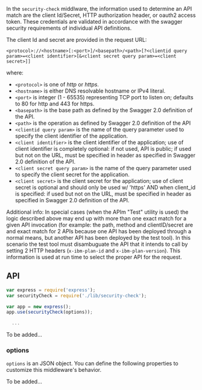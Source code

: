 In the `security-check` middlware, the information used to determine an API
match are the client Id/Secret, HTTP authorization header, or oauth2 access
token. These credentials are validated in accordance with the swagger security
requirements of individual API definitions.

The client Id and secret are provided in the request URL:

  `<protocol>://<hostname>[:<port>]/<basepath>/<path>[?<clientid query param>=<client identifier>[&<client secret query param>=<client secret>]]`

where:

   - `<protocol>` is one of *http* or *https*.
   - `<hostname>` is either DNS resolvable hostname or IPv4 literal.
   - `<port>` is integer (1 - 65535) representing TCP port to listen on;
     defaults to 80 for http and 443 for https.
   - `<basepath>` is the base path as defined by the Swagger 2.0 definition of
     the API.
   - `<path>` is the operation as defined by Swagger 2.0 definition of the API
   - `<clientid query param>` is the name of the query parameter used to specify
     the client identifier of the application.
   - `<client identifier>` is the client identifier of the application; use of
     client identifier is completely optional: if not used, API is public; if
     used but not on the URL, must be specified in header as specified in
     Swagger 2.0 definition of the API.
   - `<client secret query param>` is the name of the query parameter used to
     specify the client secret for the application.
   - `<client secret>` is the client secret for the application; use of client
     secret is optional and should only be used w/ 'https' AND when client_id is
     specified: if used but not on the URL, must be specified in header as
     specified in Swagger 2.0 definition of the API.

Additional info:
In special cases (when the APIm "Test" utility is used) the logic described
above may end up with more than one exact match for a given API invocation (for
example: the path, method and clientID/secret are and exact match for 2 APIs
because one API has been deployed through a normal means, but another API has
been deployed by the test tool). In this scenario the test tool must
disambuguate the API that it intends to call by setting 2 HTTP headers
(`x-ibm-plan-id` and `x-ibm-plan-version`). This information is used at run
time to select the proper API for the request.

## API
```js
var express = require('express');
var securityCheck = require('./lib/security-check');

var app = new express();
app.use(securityCheck(options));

  ...
```

To be added...

### options
`options` is an JSON object. You can define the following properties to
customize this middleware's behavior.

To be added...

